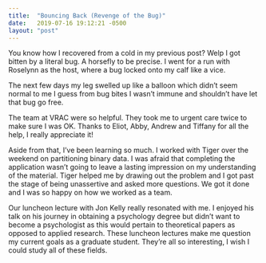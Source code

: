 ```yaml
---
title:  "Bouncing Back (Revenge of the Bug)"
date:   2019-07-16 19:12:21 -0500
layout: "post"
---
```


You know how I recovered from a cold in my previous post?
Welp I got bitten by a literal bug. A horsefly to be precise.
I went for a run with Roselynn as the host,
where a bug locked onto my calf like a vice.

The next few days my leg swelled up like a balloon
which didn’t seem normal to me
I guess from bug bites I wasn’t immune
and shouldn’t have let that bug go free.

The team at VRAC were so helpful. They took me to urgent care twice to make sure I was OK. Thanks to Eliot, Abby, Andrew and Tiffany for all the help, I really appreciate it!

Aside from that, I’ve been learning so much. I worked with Tiger over the weekend on partitioning binary data. I was afraid that completing the application wasn’t going to leave a lasting impression on my understanding of the material. Tiger helped me by drawing out the problem and I got past the stage of being unassertive and asked more questions. We got it done and I was so happy on how we worked as a team.

Our luncheon lecture with Jon Kelly really resonated with me. I enjoyed his talk on his journey in obtaining a psychology degree but didn’t want to become a psychologist as this would pertain to theoretical papers as opposed to applied research. These luncheon lectures make me question my current goals as a graduate student. They’re all so interesting, I wish I could study all of these fields.
